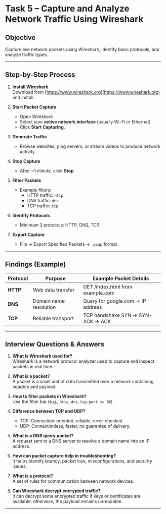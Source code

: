 # Task 5 – Capture and Analyze Network Traffic Using Wireshark

## Objective
Capture live network packets using Wireshark, identify basic protocols, and analyze traffic types.

---

## Step-by-Step Process

1. **Install Wireshark**  
   Download from [https://www.wireshark.org](https://www.wireshark.org) and install.

2. **Start Packet Capture**  
   - Open Wireshark  
   - Select your **active network interface** (usually Wi-Fi or Ethernet)  
   - Click **Start Capturing**.

3. **Generate Traffic**  
   - Browse websites, ping servers, or stream videos to produce network activity.

4. **Stop Capture**  
   - After ~1 minute, click **Stop**.

5. **Filter Packets**  
   - Example filters:  
     - HTTP traffic: `http`  
     - DNS traffic: `dns`  
     - TCP traffic: `tcp`

6. **Identify Protocols**  
   - Minimum 3 protocols: HTTP, DNS, TCP.

7. **Export Capture**  
   - File → Export Specified Packets → `.pcap` format.

---

## Findings (Example)

| Protocol | Purpose | Example Packet Details |
|----------|---------|------------------------|
| **HTTP** | Web data transfer | GET /index.html from example.com |
| **DNS**  | Domain name resolution | Query for google.com → IP address |
| **TCP**  | Reliable transport | TCP handshake SYN → SYN-ACK → ACK |

---

## Interview Questions & Answers

1. **What is Wireshark used for?**  
   Wireshark is a network protocol analyzer used to capture and inspect packets in real time.

2. **What is a packet?**  
   A packet is a small unit of data transmitted over a network containing headers and payload.

3. **How to filter packets in Wireshark?**  
   Use the filter bar (e.g., `http`, `dns`, `tcp.port == 80`).

4. **Difference between TCP and UDP?**  
   - TCP: Connection-oriented, reliable, error-checked.  
   - UDP: Connectionless, faster, no guarantee of delivery.

5. **What is a DNS query packet?**  
   A request sent to a DNS server to resolve a domain name into an IP address.

6. **How can packet capture help in troubleshooting?**  
   It helps identify latency, packet loss, misconfigurations, and security issues.

7. **What is a protocol?**  
   A set of rules for communication between network devices.

8. **Can Wireshark decrypt encrypted traffic?**  
   It can decrypt some encrypted traffic if keys or certificates are available; otherwise, the payload remains unreadable.

---

